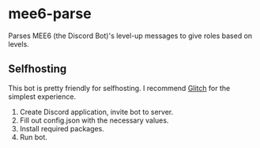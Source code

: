 # mee6-parse
Parses MEE6 (the Discord Bot)'s level-up messages to give roles based on levels.
## Selfhosting
This bot is pretty friendly for selfhosting. I recommend [Glitch](glitch.me) for the simplest experience.
1. Create Discord application, invite bot to server.
2. Fill out config.json with the necessary values.
3. Install required packages.
4. Run bot.
